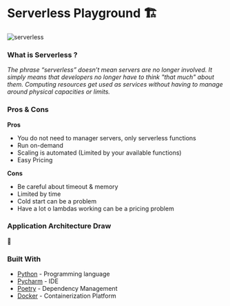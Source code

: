 # Serverless Playground :building_construction:

![serverless](https://user-images.githubusercontent.com/11817331/116174930-c5221980-a6e5-11eb-9bb6-c3f38ded1f16.gif)

### What is Serverless ?

*The phrase “serverless” doesn’t mean servers are no longer involved. It simply means that developers no longer have to think "that much" about them. Computing resources get used as services without having to manage around physical capacities or limits.*

### Pros & Cons

**Pros**
- You do not need to manager servers, only serverless functions
- Run on-demand
- Scaling is automated (Limited by your available functions)
- Easy Pricing

**Cons**

- Be careful about timeout & memory
- Limited by time
- Cold start can be a problem
- Have a lot o lambdas working can be a pricing problem

### Application Architecture Draw

:construction:

### Built With

- [Python](https://www.python.org/) - Programming language
- [Pycharm](https://www.jetbrains.com/pycharm/) - IDE
- [Poetry](https://python-poetry.org/) - Dependency Management
- [Docker](https://www.docker.com/) - Containerization Platform